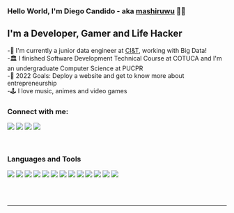 ### Hello World, I'm Diego Candido - aka [mashiruwu] 🧑‍💻

## I'm a Developer, Gamer and Life Hacker 

-🏢 I'm currently a junior data engineer at [CI&T], working with Big Data! <br />
-🏛️ I finished Software Development Technical Course at COTUCA and I'm an undergraduate Computer Science at PUCPR<br />
-🎯 2022 Goals: Deploy a website and get to know more about entrepreneurship <br />
-🕹️ I love music, animes and video games 

### Connect with me:

<img src="https://img.shields.io/badge/candidohdiego@gmail.com-%23D14836.svg?&style=for-the-badge&logo=gmail&logoColor=white" href="candidohdiego@gmail.com">   <a  href="https://www.instagram.com/candidohdiego/"><img src="https://img.shields.io/badge/@candidohdiego-%23E4405F.svg?&style=for-the-badge&logo=instagram&logoColor=white"></a>   <a href="https://www.linkedin.com/in/candidohdiego/"><img src="https://img.shields.io/badge/Diego Candido-%230077B5.svg?&style=for-the-badge&logo=linkedin&logoColor=white" ></a>  <a  href="https://www.youtube.com/channel/UCykbC0qOAACJfaOO2NrEjtg"><img src="https://img.shields.io/badge/mashiruwu-FF0000?style=for-the-badge&logo=youtube&logoColor=white"></a>

<br />

### Languages and Tools

<img src = "https://img.shields.io/badge/Python-3776AB?style=for-the-badge&logo=python&logoColor=white"/>  <img src = "https://img.shields.io/badge/Java-ED8B00?style=for-the-badge&logo=java&logoColor=white"/>  <img src = "https://img.shields.io/badge/MySQL-00000F?style=for-the-badge&logo=mysql&logoColor=white"/>  <img src="https://img.shields.io/badge/HTML5-E34F26?style=for-the-badge&logo=html5&logoColor=white"/>  <img src="https://img.shields.io/badge/CSS3-1572B6?style=for-the-badge&logo=css3&logoColor=white"/>  <img src="https://img.shields.io/badge/JavaScript-323330?style=for-the-badge&logo=javascript&logoColor=F7DF1E"/>  <img src="https://img.shields.io/badge/Android-3DDC84?style=for-the-badge&logo=android&logoColor=white"/>  <img src="https://img.shields.io/badge/Arduino_IDE-00979D?style=for-the-badge&logo=arduino&logoColor=white"/>  <img src="https://img.shields.io/badge/Linux-FCC624?style=for-the-badge&logo=linux&logoColor=black"/>  <img src="https://img.shields.io/badge/Node.js-339933?style=for-the-badge&logo=nodedotjs&logoColor=white"/>  <img src="https://img.shields.io/badge/C%23-239120?style=for-the-badge&logo=c-sharp&logoColor=white"/>  <img src="https://img.shields.io/badge/React-20232A?style=for-the-badge&logo=react&logoColor=61DAFB"/>  <img src="https://img.shields.io/badge/Microsoft-666666?style=for-the-badge&logo=microsoft&logoColor=white"/>

<br />
<br />

---
[mashiruwu]: https://www.youtube.com/channel/UCykbC0qOAACJfaOO2NrEjtg
[CI&T]: https://ciandt.com/
